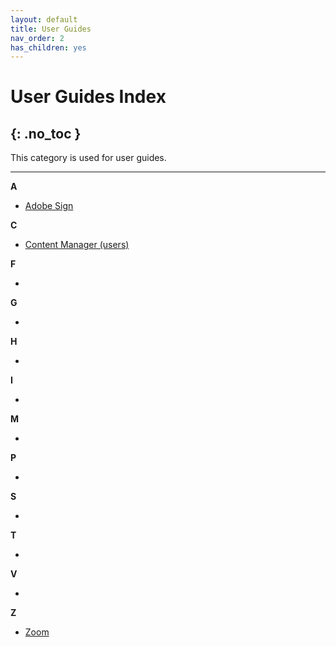 ```yaml
---
layout: default
title: User Guides
nav_order: 2
has_children: yes
---
```


# User Guides Index
{: .no_toc }
---

This category is used for user guides.

---


**A**

- [Adobe Sign](https://tanhenry1999.github.io/ex-user-guides/docs/user-docs/adobe_sign/)

**C**

- [Content Manager (users)](https://tanhenry1999.github.io/ex-user-guides/docs/user-docs/content/)

**F**

- 

**G**

- 

**H**

- 

**I**

- 

**M**

- 

**P**

- 

**S**

- 

**T**

- 

**V**

- 

**Z**

- [Zoom](https://tanhenry1999.github.io/ex-user-guides/docs/user-docs/zoom/)





